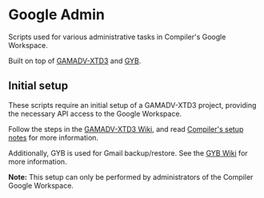 # Google Admin

Scripts used for various administrative tasks in Compiler's Google Workspace.

Built on top of [GAMADV-XTD3](https://github.com/taers232c/GAMADV-XTD3) and [GYB](https://github.com/GAM-team/got-your-back).

## Initial setup

These scripts require an initial setup of a GAMADV-XTD3 project, providing the necessary API access to the Google Workspace.

Follow the steps in the [GAMADV-XTD3 Wiki](https://github.com/taers232c/GAMADV-XTD3/wiki/#requirements), and read
[Compiler's setup notes](https://docs.google.com/document/d/1UEwQzJZyJEkRs3PRwOi0-KXwBFne70am4Nk9-_qYItE/edit#heading=h.gbmx14gcpp2a)
for more information.

Additionally, GYB is used for Gmail backup/restore. See the [GYB Wiki](https://github.com/GAM-team/got-your-back/wiki)
for more information.

**Note:** This setup can only be performed by administrators of the Compiler Google Workspace.
